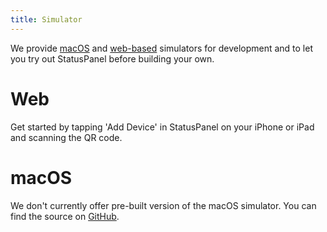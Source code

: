```yaml
---
title: Simulator
---
```


We provide [macOS](#macos) and [web-based](#web) simulators for development and to let you try out StatusPanel before building your own.

# Web

Get started by tapping 'Add Device' in StatusPanel on your iPhone or iPad and scanning the QR code.

<script type="module" crossorigin src="./assets/$INDEX_FILENAME"></script>
<div id="root"></div>

# macOS

We don't currently offer pre-built version of the macOS simulator. You can find the source on [GitHub](https://github.com/inseven/statuspanel/tree/main/simulator/macos).
